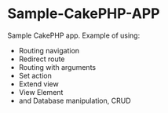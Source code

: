 # Sample-CakePHP-APP
Sample CakePHP app. Example of using:
- Routing navigation
- Redirect route
- Routing with arguments
- Set action
- Extend view
- View Element
- and Database manipulation, CRUD
